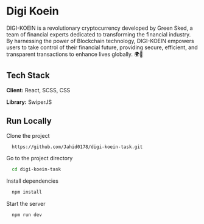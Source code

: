 
# Digi Koein

DIGI-KOEIN is a revolutionary cryptocurrency developed by Green Sked, a team of financial experts dedicated to transforming the financial industry. By harnessing the power of Blockchain technology, DIGI-KOEIN empowers users to take control of their financial future, providing secure, efficient, and transparent transactions to enhance lives globally. 🌍💼


## Tech Stack

**Client:** React, SCSS, CSS

**Library:** SwiperJS


## Run Locally

Clone the project

```bash
  https://github.com/Jahid0178/digi-koein-task.git
```

Go to the project directory

```bash
  cd digi-koein-task
```

Install dependencies

```bash
  npm install
```

Start the server

```bash
  npm run dev
```

